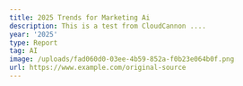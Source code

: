 ```yaml
---
title: 2025 Trends for Marketing Ai
description: This is a test from CloudCannon ....
year: '2025'
type: Report
tag: AI
image: /uploads/fad060d0-03ee-4b59-852a-f0b23e064b0f.png
url: https://www.example.com/original-source
---
```

